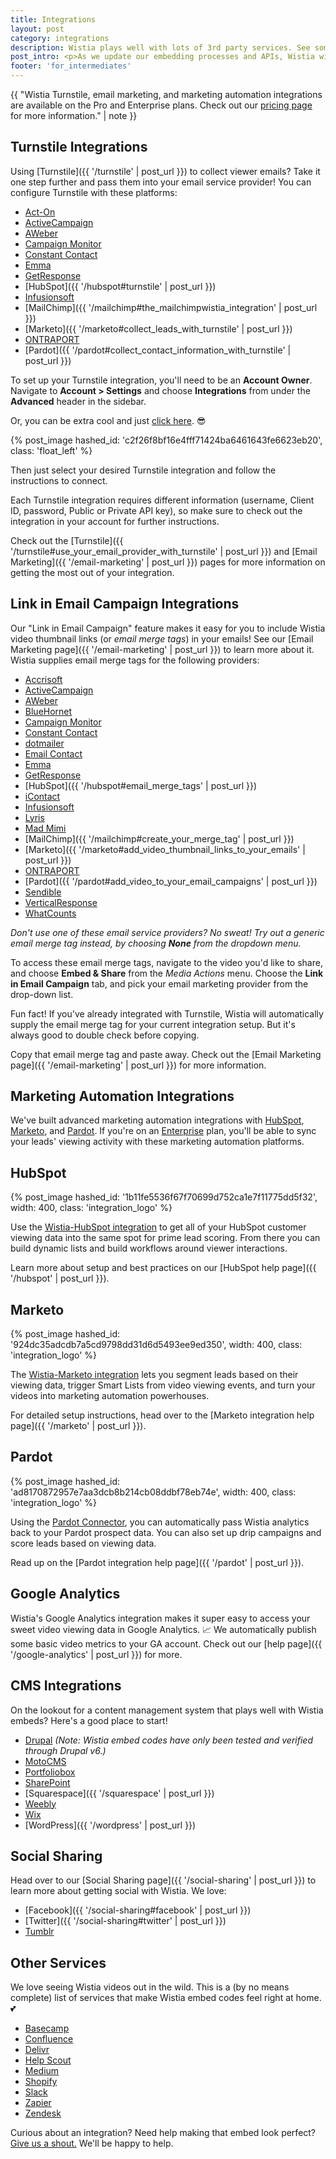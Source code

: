 ```yaml
---
title: Integrations
layout: post
category: integrations
description: Wistia plays well with lots of 3rd party services. See some of the best, and how to use them, in this article.
post_intro: <p>As we update our embedding processes and APIs, Wistia will get better and better at integrating with other top-notch services. On this page, we'll do our best to keep track of places where Wistia works out-of-the-box for embedding, and also where deeper integrations have been built out by our awesome friends.</p><p>If you currently use a service that would work well with Wistia, submit your request using <a href="https://docs.google.com/a/wistia.com/forms/d/1x2Z2KUdxXKhPYpfzfQJLVq7upAnhryBWZt2Y4IUPiTs/viewform" target="_blank">this form</a>.</p>
footer: 'for_intermediates'
---
```


{{ "Wistia Turnstile, email marketing, and marketing automation integrations are available on the Pro and Enterprise plans. Check out our [pricing page](http://wistia.com/pricing) for more information." | note }}

## Turnstile Integrations

Using [Turnstile]({{ '/turnstile' | post_url }}) to collect viewer emails? Take
it one step further and pass them into your email service provider! You can
configure Turnstile with these platforms:

* [Act-On](https://www.act-on.com/apexpartners/wistia/)
* [ActiveCampaign](http://www.activecampaign.com/apps/wistia)
* [AWeber](http://www.aweber.com/)
* [Campaign Monitor](https://www.campaignmonitor.com/integrations/wistia)
* [Constant Contact](http://www.constantcontact.com/)
* [Emma](http://myemma.com/email-marketing-integrations/cms-email-integration/wistia)
* [GetResponse](http://www.getresponse.com/)
* [HubSpot]({{ '/hubspot#turnstile' | post_url }})
* [Infusionsoft](http://www.infusionsoft.com)
* [MailChimp]({{ '/mailchimp#the_mailchimpwistia_integration' | post_url }})
* [Marketo]({{ '/marketo#collect_leads_with_turnstile' | post_url }})
* [ONTRAPORT](http://support.ontraport.com/entries/23134369-Wistia-Integration)
* [Pardot]({{ '/pardot#collect_contact_information_with_turnstile' | post_url }})

To set up your Turnstile integration, you'll need to be an **Account Owner**.
Navigate to **Account > Settings** and choose **Integrations** from under
the **Advanced** header in the sidebar.

Or, you can be extra cool and just
[click here](https://my.wistia.com/account/integrations). 😎

{% post_image hashed_id: 'c2f26f8bf16e4fff71424ba6461643fe6623eb20', class: 'float_left' %}

Then just select your desired Turnstile integration and follow the instructions
to connect.

Each Turnstile integration requires different information (username, Client ID,
password, Public or Private API key), so make sure to check out the integration
in your account for further instructions.

Check out the [Turnstile]({{ '/turnstile#use_your_email_provider_with_turnstile' | post_url }})
and [Email Marketing]({{ '/email-marketing' | post_url }}) pages for more
information on getting the most out of your integration.

## Link in Email Campaign Integrations

Our "Link in Email Campaign" feature makes it easy for you to include Wistia
video thumbnail links (or *email merge tags*) in your emails! See our
[Email Marketing page]({{ '/email-marketing' | post_url }}) to learn more about
it. Wistia supplies email merge tags for the following providers:

* [Accrisoft](http://www.accrisoft.com/)
* [ActiveCampaign](http://www.activecampaign.com/apps/wistia)
* [AWeber](http://www.aweber.com/)
* [BlueHornet](http://www.bluehornet.com/)
* [Campaign Monitor](https://www.campaignmonitor.com/integrations/wistia)
* [Constant Contact](http://www.constantcontact.com/)
* [dotmailer](http://www.dotmailer.com/)
* [Email Contact](http://www.emailcontact.com/)
* [Emma](http://myemma.com/)
* [GetResponse](http://www.getresponse.com/)
* [HubSpot]({{ '/hubspot#email_merge_tags' | post_url }})
* [iContact](https://www.icontact.com)
* [Infusionsoft](http://www.infusionsoft.com)
* [Lyris](http://lyris.com/)
* [Mad Mimi](https://madmimi.com/wistia)
* [MailChimp]({{ '/mailchimp#create_your_merge_tag' | post_url }})
* [Marketo]({{ '/marketo#add_video_thumbnail_links_to_your_emails' | post_url }})
* [ONTRAPORT](http://support.ontraport.com/entries/23134369-Wistia-Integration)
* [Pardot]({{ '/pardot#add_video_to_your_email_campaigns' | post_url }})
* [Sendible](http://sendible.com/)
* [VerticalResponse](http://www.verticalresponse.com/)
* [WhatCounts](http://www.whatcounts.com/)

_Don't use one of these email service providers? No sweat! Try out a generic email merge tag instead, by choosing **None** from the dropdown menu._

To access these email merge tags, navigate to the video you'd like to share, and
choose **Embed & Share** from the *Media Actions* menu. Choose the **Link in
Email Campaign** tab, and pick your email marketing provider from the drop-down
list.

Fun fact! If you've already integrated with Turnstile, Wistia will automatically
supply the email merge tag for your current integration setup. But it's always
good to double check before copying.

Copy that email merge tag and paste away. Check out the
[Email Marketing page]({{ '/email-marketing' | post_url }}) for more information.

## Marketing Automation Integrations

We've built advanced marketing automation integrations with
[HubSpot](http://hubspot.com), [Marketo](http://marketo.com), and
[Pardot](http://pardot.com). If you're on an
[Enterprise](http://wistia.com/pricing) plan, you'll be able to sync your leads'
viewing activity with these marketing automation platforms.

## HubSpot

{% post_image hashed_id: '1b11fe5536f67f70699d752ca1e7f11775dd5f32', width: 400, class: 'integration_logo' %}

Use the [Wistia-HubSpot integration](http://wistia.com/product/hubspot) to get
all of your HubSpot customer viewing data into the same spot for prime lead
scoring. From there you can build dynamic lists and build workflows around
viewer interactions.

Learn more about setup and best practices on our
[HubSpot help page]({{ '/hubspot' | post_url }}).

## Marketo

{% post_image hashed_id: '924dc35adcdb7a5cd9798dd31d6d5493ee9ed350', width: 400, class: 'integration_logo' %}

The [Wistia-Marketo integration](http://wistia.com/product/marketo) lets you
segment leads based on their viewing data, trigger Smart Lists from video
viewing events, and turn your videos into marketing automation powerhouses.

For detailed setup instructions, head over to the
[Marketo integration help page]({{ '/marketo' | post_url }}).

## Pardot

{% post_image hashed_id: 'ad8170872957e7aa3dcb8b214cb08ddbf78eb74e', width: 400, class: 'integration_logo' %}

Using the [Pardot Connector](http://wistia.com/product/pardot), you can
automatically pass Wistia analytics back to your Pardot prospect data. You can
also set up drip campaigns and score leads based on viewing data.

Read up on the [Pardot integration help page]({{ '/pardot' | post_url }}).

## Google Analytics

Wistia's Google Analytics integration makes it super easy to access your sweet
video viewing data in Google Analytics. 📈 We automatically publish some basic
video metrics to your GA account. Check out our
[help page]({{ '/google-analytics' | post_url }}) for more.

## CMS Integrations

On the lookout for a content management system that plays well with Wistia
embeds? Here's a good place to start!

* [Drupal](https://www.drupal.org/project/field_wistia) *(Note: Wistia embed codes have only been tested and verified through Drupal v6.)*
* [MotoCMS](http://www.motocms.com/)
* [Portfoliobox](https://www.portfoliobox.net/)
* [SharePoint](http://office.microsoft.com/en-us/office365-sharepoint-online-enterprise-help/embed-video-on-a-public-website-page-HA102828149.aspx)
* [Squarespace]({{ '/squarespace' | post_url }})
* [Weebly](http://kb.weebly.com/embed-audio-and-video.html)
* [Wix](https://www.wix.com/support/html5/the-wix-editor/more/kb/adding-html-code)
* [WordPress]({{ '/wordpress' | post_url }})

## Social Sharing

Head over to our [Social Sharing page]({{ '/social-sharing' | post_url }}) to
learn more about getting social with Wistia. We love:

* [Facebook]({{ '/social-sharing#facebook' | post_url }})
* [Twitter]({{ '/social-sharing#twitter' | post_url }})
* [Tumblr](http://tumblr.com)

## Other Services

We love seeing Wistia videos out in the wild. This is a (by no means complete)
list of services that make Wistia embed codes feel right at home. 💕

* [Basecamp](https://basecamp.com/)
* [Confluence](https://answers.atlassian.com/questions/251000/how-can-i-embed-a-wistia-hosted-video-to-my-confluence-page)
* [Delivr](http://blog.delivr.com/post/87004293105/delivr-adds-support-for-wistia-video-hosting-platform)
* [Help Scout](http://docs.helpscout.net/article/56-responsive-video)
* [Medium](https://medium.com/@Medium/embed-videos-tweets-music-and-more-into-your-medium-stories-3b5c09c116e8#.19w34ocuw)
* [Shopify](http://docs.shopify.com/manual/configuration/store-customization/embed-video)
* [Slack](https://slack.com/)
* [Zapier](https://zapier.com/zapbook/wistia/)
* [Zendesk](https://support.zendesk.com/hc/en-us/articles/203660446-How-to-embed-videos-in-your-articles)

Curious about an integration? Need help making that embed look perfect?
[Give us a shout.](http://wistia.com/support/contact) We'll be happy to help.
